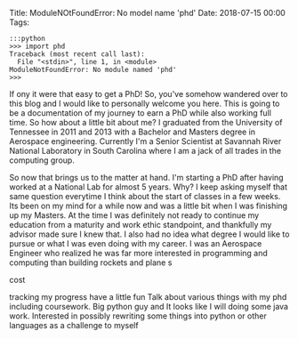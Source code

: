 Title: ModuleNOtFoundError: No model name 'phd'
Date: 2018-07-15 00:00
Tags:  

	:::python
    >>> import phd
    Traceback (most recent call last):
      File "<stdin>", line 1, in <module>
    ModuleNotFoundError: No module named 'phd'
    >>> 

If ony it were that easy to get a PhD!  So, you've somehow wandered over to
this blog and I would like to personally welcome you here.  This is going to be
a documentation of my journey to earn a PhD while also working full time. So how about a little
bit about me?  I graduated from the University of Tennessee in 2011 and 2013 with a Bachelor and Masters degree
in Aerospace engineering.  Currently I'm a Senior Scientist at Savannah River National 
Laboratory in South Carolina where I am a jack of all trades in the computing group.

So now that brings us to the matter at hand. I'm starting a PhD after having worked at a National Lab for
almost 5 years.  Why?  I keep asking myself that same question everytime I think about the start
of classes in a few weeks.  Its been on my mind for a while now and was a little bit when I was finishing
up my Masters.  At the time I was definitely not ready to continue my education from a maturity
and work ethic standpoint, and thankfully my advisor made sure I knew that. I also had no idea what
degree I would like to pursue or what I was even doing with my career.  I was an Aerospace Engineer who
realized he was far more interested in programming and computing than building rockets and plane s

cost 

tracking my progress
have a little fun
Talk about various things with my phd including coursework.  Big python guy and It looks like I will doing
some java work.  Interested in possibly rewriting some things into python or other languages as a challenge to myself

